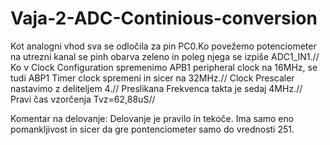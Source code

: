 # Vaja-2-ADC-Continious-conversion

Kot analogni vhod sva se odločila za pin PC0.Ko povežemo potenciometer na utrezni kanal se pinh obarva zeleno in poleg njega se izpiše ADC1_IN1.//
Ko v Clock Configuration spremenimo APB1 peripheral clock na 16MHz, se tudi ABP1 Timer clock spremeni in sicer na 32MHz.//
Clock Prescaler nastavimo z deliteljem 4.//
Preslikana Frekvenca takta je sedaj 4MHz.//
Pravi čas vzorčenja Tvz=62,88uS//

Komentar na delovanje:
Delovanje je pravilo in tekoče. Ima samo eno pomankljivost in sicer da gre pontenciometer samo do vrednosti 251.
